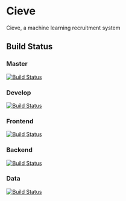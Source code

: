 # Cieve

Cieve, a machine learning recruitment system

## Build Status

### Master

[![Build Status](https://travis-ci.com/AlistairRobinson/Cieve.svg?token=yo6eYpNXTG4DQuQTZxZz&branch=master)](https://travis-ci.com/AlistairRobinson/Cieve)

### Develop

[![Build Status](https://travis-ci.com/AlistairRobinson/Cieve.svg?token=yo6eYpNXTG4DQuQTZxZz&branch=develop)](https://travis-ci.com/AlistairRobinson/Cieve)

### Frontend

[![Build Status](https://travis-ci.com/AlistairRobinson/Cieve.svg?token=yo6eYpNXTG4DQuQTZxZz&branch=frontend)](https://travis-ci.com/AlistairRobinson/Cieve)

### Backend

[![Build Status](https://travis-ci.com/AlistairRobinson/Cieve.svg?token=yo6eYpNXTG4DQuQTZxZz&branch=backend)](https://travis-ci.com/AlistairRobinson/Cieve)

### Data

[![Build Status](https://travis-ci.com/AlistairRobinson/Cieve.svg?token=yo6eYpNXTG4DQuQTZxZz&branch=data)](https://travis-ci.com/AlistairRobinson/Cieve)
